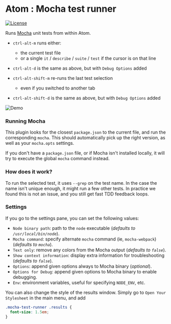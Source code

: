 # Atom : Mocha test runner

[![License](http://img.shields.io/badge/license-MIT-yellow.svg?style=flat)](https://github.com/TabDigital/atom-mocha-test-runner/blob/master/LICENSE.md)

Runs [Mocha](https://github.com/visionmedia/mocha) unit tests from within Atom.

- `ctrl-alt-m` runs either:
  - the current test file
  - or a single `it` / `describe` / `suite` / `test` if the cursor is on that line

- `ctrl-alt-d` is the same as above, but with `Debug Options` added

- `ctrl-alt-shift-m` re-runs the last test selection
  - even if you switched to another tab

- `ctrl-alt-shift-d` is the same as above, but with `Debug Options` added

![Demo](https://raw.github.com/TabDigital/atom-mocha-test-runner/master/demo.gif)

### Running Mocha

This plugin looks for the closest `package.json` to the current file,
and run the corresponding `mocha`. This should automatically pick up the right version,
as well as your `mocha.opts` settings.

If you don't have a `package.json` file, or if Mocha isn't installed locally,
it will try to execute the global `mocha` command instead.

### How does it work?

To run the selected test, it uses `--grep` on the test name.
In the case the name isn't unique enough, it might run a few other tests.
In practice we found this is not an issue, and you still get fast TDD feedback loops.

### Settings

If you go to the settings pane, you can set the following values:

- `Node binary path`: path to the `node` executable (*defaults to `/usr/local/bin/node`*).
- `Mocha command`: specify alternate `mocha` command (ie, `mocha-webpack`) (*defaults to `mocha`*).
- `Text only`: remove any colors from the Mocha output (*defaults to `false`*).
- `Show context information`: display extra information for troubleshooting (*defaults to `false`*).
- `Options`: append given options always to Mocha binary  (*optional*).
- `Options for Debug`: append given options to Mocha binary to enable debugging.
- `Env`: environment variables, useful for specifying `NODE_ENV`, etc.

You can also change the style of the results window. Simply go to `Open Your Stylesheet` in the main menu, and add

```css
.mocha-test-runner .results {
  font-size: 1.5em;
}
```
